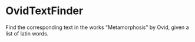 # OvidTextFinder

Find the corresponding text in the works "Metamorphosis" by Ovid, given a list of latin words.

